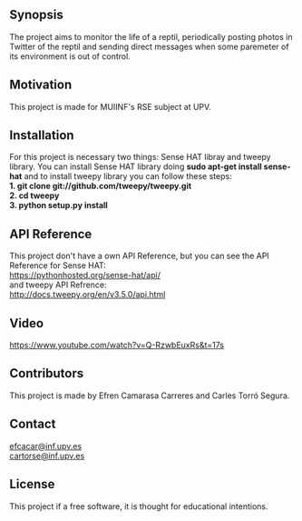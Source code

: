 ## Synopsis

The project aims to monitor the life of a reptil, periodically posting photos in Twitter of the reptil and sending direct messages when some paremeter of its environment is out of control.

## Motivation

This project is made for MUIINF's RSE subject at UPV.

## Installation

For this project is necessary two things: Sense HAT libray and tweepy library. You can install Sense HAT library doing **sudo apt-get install sense-hat** and to install tweepy library you can follow these steps:    
**1. git clone git://github.com/tweepy/tweepy.git**  
**2. cd tweepy**  
**3. python setup.py install**  

## API Reference

This project don't have a own API Reference, but you can see the API Reference for Sense HAT:  
<https://pythonhosted.org/sense-hat/api/>  
and tweepy API Refrence:  
<http://docs.tweepy.org/en/v3.5.0/api.html>  

## Video

<https://www.youtube.com/watch?v=Q-RzwbEuxRs&t=17s>

## Contributors

This project is made by Efren Camarasa Carreres and Carles Torró Segura.

## Contact

efcacar@inf.upv.es  
cartorse@inf.upv.es

## License

This project if a free software, it is thought for educational intentions.

